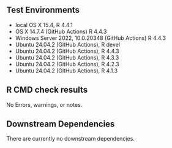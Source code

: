 ## Test Environments
* local OS X 15.4, R 4.4.1
* OS X 14.7.4 (GitHub Actions) R 4.4.3
* Windows Server 2022, 10.0.20348 (GitHub Actions) R 4.4.3
* Ubuntu 24.04.2 (GitHub Actions), R devel
* Ubuntu 24.04.2 (GitHub Actions), R 4.4.3
* Ubuntu 24.04.2 (GitHub Actions), R 4.3.3
* Ubuntu 24.04.2 (GitHub Actions), R 4.2.3
* Ubuntu 24.04.2 (GitHub Actions), R 4.1.3

## R CMD check results
No Errors, warnings, or notes.

## Downstream Dependencies
There are currently no downstream dependencies.

